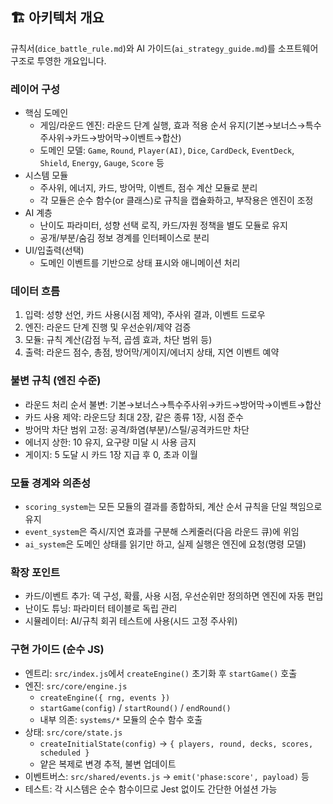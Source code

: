 ## 🏗️ 아키텍처 개요

규칙서(`dice_battle_rule.md`)와 AI 가이드(`ai_strategy_guide.md`)를 소프트웨어 구조로 투영한 개요입니다.

### 레이어 구성

- 핵심 도메인
  - 게임/라운드 엔진: 라운드 단계 실행, 효과 적용 순서 유지(기본→보너스→특수주사위→카드→방어막→이벤트→합산)
  - 도메인 모델: `Game`, `Round`, `Player(AI)`, `Dice`, `CardDeck`, `EventDeck`, `Shield`, `Energy`, `Gauge`, `Score` 등
- 시스템 모듈
  - 주사위, 에너지, 카드, 방어막, 이벤트, 점수 계산 모듈로 분리
  - 각 모듈은 순수 함수(or 클래스)로 규칙을 캡슐화하고, 부작용은 엔진이 조정
- AI 계층
  - 난이도 파라미터, 성향 선택 로직, 카드/자원 정책을 별도 모듈로 유지
  - 공개/부분/숨김 정보 경계를 인터페이스로 분리
- UI/입출력(선택)
  - 도메인 이벤트를 기반으로 상태 표시와 애니메이션 처리

### 데이터 흐름

1. 입력: 성향 선언, 카드 사용(시점 제약), 주사위 결과, 이벤트 드로우
2. 엔진: 라운드 단계 진행 및 우선순위/제약 검증
3. 모듈: 규칙 계산(감점 누적, 곱셈 효과, 차단 범위 등)
4. 출력: 라운드 점수, 총점, 방어막/게이지/에너지 상태, 지연 이벤트 예약

### 불변 규칙 (엔진 수준)

- 라운드 처리 순서 불변: 기본→보너스→특수주사위→카드→방어막→이벤트→합산
- 카드 사용 제약: 라운드당 최대 2장, 같은 종류 1장, 시점 준수
- 방어막 차단 범위 고정: 공격/화염(부분)/스틸/공격카드만 차단
- 에너지 상한: 10 유지, 요구량 미달 시 사용 금지
- 게이지: 5 도달 시 카드 1장 지급 후 0, 초과 이월

### 모듈 경계와 의존성

- `scoring_system`는 모든 모듈의 결과를 종합하되, 계산 순서 규칙을 단일 책임으로 유지
- `event_system`은 즉시/지연 효과를 구분해 스케줄러(다음 라운드 큐)에 위임
- `ai_system`은 도메인 상태를 읽기만 하고, 실제 실행은 엔진에 요청(명령 모델)

### 확장 포인트

- 카드/이벤트 추가: 덱 구성, 확률, 사용 시점, 우선순위만 정의하면 엔진에 자동 편입
- 난이도 튜닝: 파라미터 테이블로 독립 관리
- 시뮬레이터: AI/규칙 회귀 테스트에 사용(시드 고정 주사위)

### 구현 가이드 (순수 JS)

- 엔트리: `src/index.js`에서 `createEngine()` 초기화 후 `startGame()` 호출
- 엔진: `src/core/engine.js`
  - `createEngine({ rng, events })`
  - `startGame(config)` / `startRound()` / `endRound()`
  - 내부 의존: `systems/*` 모듈의 순수 함수 호출
- 상태: `src/core/state.js`
  - `createInitialState(config)` → `{ players, round, decks, scores, scheduled }`
  - 얕은 복제로 변경 추적, 불변 업데이트
- 이벤트버스: `src/shared/events.js` → `emit('phase:score', payload)` 등
- 테스트: 각 시스템은 순수 함수이므로 Jest 없이도 간단한 어설션 가능
